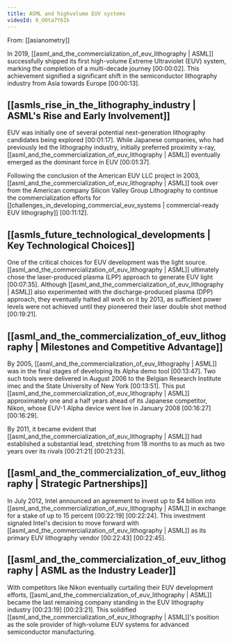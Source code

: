 ```yaml
---
title: ASML and highvolume EUV systems
videoId: 8_OOta7Y6Ik
---
```


From: [[asianometry]] <br/> 

In 2019, [[asml_and_the_commercialization_of_euv_lithography | ASML]] successfully shipped its first high-volume Extreme Ultraviolet (EUV) system, marking the completion of a multi-decade journey <a class="yt-timestamp" data-t="00:00:02">[00:00:02]</a>. This achievement signified a significant shift in the semiconductor lithography industry from Asia towards Europe <a class="yt-timestamp" data-t="00:00:13">[00:00:13]</a>.

## [[asmls_rise_in_the_lithography_industry | ASML's Rise and Early Involvement]]

EUV was initially one of several potential next-generation lithography candidates being explored <a class="yt-timestamp" data-t="00:01:17">[00:01:17]</a>. While Japanese companies, who had previously led the lithography industry, initially preferred proximity x-ray, [[asml_and_the_commercialization_of_euv_lithography | ASML]] eventually emerged as the dominant force in EUV <a class="yt-timestamp" data-t="00:01:37">[00:01:37]</a>.

Following the conclusion of the American EUV LLC project in 2003, [[asml_and_the_commercialization_of_euv_lithography | ASML]] took over from the American company Silicon Valley Group Lithography to continue the commercialization efforts for [[challenges_in_developing_commercial_euv_systems | commercial-ready EUV lithography]] <a class="yt-timestamp" data-t="00:11:12">[00:11:12]</a>.

## [[asmls_future_technological_developments | Key Technological Choices]]

One of the critical choices for EUV development was the light source. [[asml_and_the_commercialization_of_euv_lithography | ASML]] ultimately chose the laser-produced plasma (LPP) approach to generate EUV light <a class="yt-timestamp" data-t="00:07:35">[00:07:35]</a>. Although [[asml_and_the_commercialization_of_euv_lithography | ASML]] also experimented with the discharge-produced plasma (DPP) approach, they eventually halted all work on it by 2013, as sufficient power levels were not achieved until they pioneered their laser double shot method <a class="yt-timestamp" data-t="00:19:21">[00:19:21]</a>.

## [[asml_and_the_commercialization_of_euv_lithography | Milestones and Competitive Advantage]]

By 2005, [[asml_and_the_commercialization_of_euv_lithography | ASML]] was in the final stages of developing its Alpha demo tool <a class="yt-timestamp" data-t="00:13:47">[00:13:47]</a>. Two such tools were delivered in August 2006 to the Belgian Research Institute imec and the State University of New York <a class="yt-timestamp" data-t="00:13:51">[00:13:51]</a>. This put [[asml_and_the_commercialization_of_euv_lithography | ASML]] approximately one and a half years ahead of its Japanese competitor, Nikon, whose EUV-1 Alpha device went live in January 2008 <a class="yt-timestamp" data-t="00:16:27">[00:16:27]</a> <a class="yt-timestamp" data-t="00:16:29">[00:16:29]</a>.

By 2011, it became evident that [[asml_and_the_commercialization_of_euv_lithography | ASML]] had established a substantial lead, stretching from 18 months to as much as two years over its rivals <a class="yt-timestamp" data-t="00:21:21">[00:21:21]</a> <a class="yt-timestamp" data-t="00:21:23">[00:21:23]</a>.

## [[asml_and_the_commercialization_of_euv_lithography | Strategic Partnerships]]

In July 2012, Intel announced an agreement to invest up to $4 billion into [[asml_and_the_commercialization_of_euv_lithography | ASML]] in exchange for a stake of up to 15 percent <a class="yt-timestamp" data-t="00:22:19">[00:22:19]</a> <a class="yt-timestamp" data-t="00:22:24">[00:22:24]</a>. This investment signaled Intel's decision to move forward with [[asml_and_the_commercialization_of_euv_lithography | ASML]] as its primary EUV lithography vendor <a class="yt-timestamp" data-t="00:22:43">[00:22:43]</a> <a class="yt-timestamp" data-t="00:22:45">[00:22:45]</a>.

## [[asml_and_the_commercialization_of_euv_lithography | ASML as the Industry Leader]]

With competitors like Nikon eventually curtailing their EUV development efforts, [[asml_and_the_commercialization_of_euv_lithography | ASML]] became the last remaining company standing in the EUV lithography industry <a class="yt-timestamp" data-t="00:23:19">[00:23:19]</a> <a class="yt-timestamp" data-t="00:23:21">[00:23:21]</a>. This solidified [[asml_and_the_commercialization_of_euv_lithography | ASML]]'s position as the sole provider of high-volume EUV systems for advanced semiconductor manufacturing.